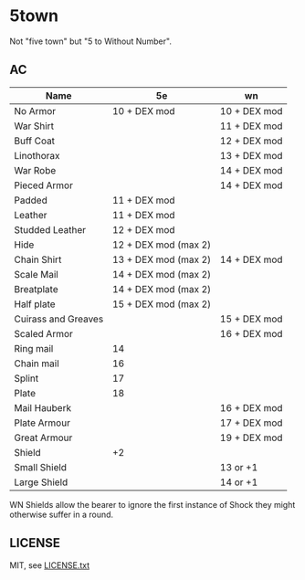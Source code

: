 
# 5town

Not "five town" but "5 to Without Number".


## AC

| Name                | 5e                   | wn           |
|---------------------|----------------------|--------------|
| No Armor            | 10 + DEX mod         | 10 + DEX mod |
| War Shirt           |                      | 11 + DEX mod |
| Buff Coat           |                      | 12 + DEX mod |
| Linothorax          |                      | 13 + DEX mod |
| War Robe            |                      | 14 + DEX mod |
| Pieced Armor        |                      | 14 + DEX mod |
| Padded              | 11 + DEX mod         |              |
| Leather             | 11 + DEX mod         |              |
| Studded Leather     | 12 + DEX mod         |              |
| Hide                | 12 + DEX mod (max 2) |              |
| Chain Shirt         | 13 + DEX mod (max 2) | 14 + DEX mod |
| Scale Mail          | 14 + DEX mod (max 2) |              |
| Breatplate          | 14 + DEX mod (max 2) |              |
| Half plate          | 15 + DEX mod (max 2) |              |
| Cuirass and Greaves |                      | 15 + DEX mod |
| Scaled Armor        |                      | 16 + DEX mod |
| Ring mail           | 14                   |              |
| Chain mail          | 16                   |              |
| Splint              | 17                   |              |
| Plate               | 18                   |              |
| Mail Hauberk        |                      | 16 + DEX mod |
| Plate Armour        |                      | 17 + DEX mod |
| Great Armour        |                      | 19 + DEX mod |
| Shield              | +2                   |              |
| Small Shield        |                      | 13 or +1     |
| Large Shield        |                      | 14 or +1     |

WN Shields allow the bearer to ignore the first instance of Shock they might otherwise suffer in a round.


## LICENSE

MIT, see [LICENSE.txt](LICENSE.txt)

